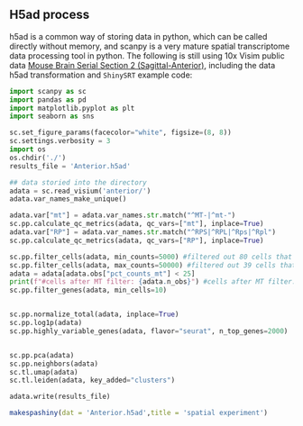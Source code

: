 ## H5ad process

h5ad is a common way of storing data in python, which can be called directly without memory, and scanpy is a very mature spatial transcriptome data processing tool in python.
The following is still using 10x Visim public data [Mouse Brain Serial Section 2 (Sagittal-Anterior)](https://www.10xgenomics.com/resources/datasets/mouse-brain-serial-section-2-sagittal-anterior-1-standard), including the data h5ad transformation and `ShinySRT` example code:


``` python
import scanpy as sc
import pandas as pd
import matplotlib.pyplot as plt
import seaborn as sns

sc.set_figure_params(facecolor="white", figsize=(8, 8))
sc.settings.verbosity = 3
import os
os.chdir('./')
results_file = 'Anterior.h5ad' 

## data storied into the directory
adata = sc.read_visium('anterior/')
adata.var_names_make_unique()

adata.var["mt"] = adata.var_names.str.match("^MT-|^mt-")
sc.pp.calculate_qc_metrics(adata, qc_vars=["mt"], inplace=True)
adata.var["RP"] = adata.var_names.str.match("^RPS|^RPL|^Rps|^Rpl")
sc.pp.calculate_qc_metrics(adata, qc_vars=["RP"], inplace=True)

sc.pp.filter_cells(adata, min_counts=5000) #filtered out 80 cells that have less than 5000 counts
sc.pp.filter_cells(adata, max_counts=50000) #filtered out 39 cells that have more than 50000 counts
adata = adata[adata.obs["pct_counts_mt"] < 25]
print(f"#cells after MT filter: {adata.n_obs}") #cells after MT filter: 2502
sc.pp.filter_genes(adata, min_cells=10)


sc.pp.normalize_total(adata, inplace=True)
sc.pp.log1p(adata)
sc.pp.highly_variable_genes(adata, flavor="seurat", n_top_genes=2000)


sc.pp.pca(adata)
sc.pp.neighbors(adata)
sc.tl.umap(adata)
sc.tl.leiden(adata, key_added="clusters")

adata.write(results_file)

```

``` r
makespashiny(dat = 'Anterior.h5ad',title = 'spatial experiment')
```